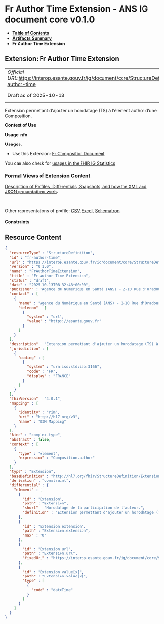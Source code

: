# Fr Author Time Extension - ANS IG document core v0.1.0

* [**Table of Contents**](toc.md)
* [**Artifacts Summary**](artifacts.md)
* **Fr Author Time Extension**

## Extension: Fr Author Time Extension 

| | |
| :--- | :--- |
| *Official URL*:https://interop.esante.gouv.fr/ig/document/core/StructureDefinition/fr-author-time | *Version*:0.1.0 |
| Draft as of 2025-10-13 | *Computable Name*:FrAuthorTimeExtension |

Extension permettant d’ajouter un horodatage (TS) à l’élément author d’une Composition.

**Context of Use**

**Usage info**

**Usages:**

* Use this Extension: [Fr Composition Document](StructureDefinition-fr-composition-document.md)

You can also check for [usages in the FHIR IG Statistics](https://packages2.fhir.org/xig/ans.document.fr.core|current/StructureDefinition/fr-author-time)

### Formal Views of Extension Content

 [Description of Profiles, Differentials, Snapshots, and how the XML and JSON presentations work](http://build.fhir.org/ig/FHIR/ig-guidance/readingIgs.html#structure-definitions). 

 

Other representations of profile: [CSV](StructureDefinition-fr-author-time.csv), [Excel](StructureDefinition-fr-author-time.xlsx), [Schematron](StructureDefinition-fr-author-time.sch) 

#### Constraints



## Resource Content

```json
{
  "resourceType" : "StructureDefinition",
  "id" : "fr-author-time",
  "url" : "https://interop.esante.gouv.fr/ig/document/core/StructureDefinition/fr-author-time",
  "version" : "0.1.0",
  "name" : "FrAuthorTimeExtension",
  "title" : "Fr Author Time Extension",
  "status" : "draft",
  "date" : "2025-10-13T08:32:48+00:00",
  "publisher" : "Agence du Numérique en Santé (ANS) - 2-10 Rue d'Oradour-sur-Glane, 75015 Paris",
  "contact" : [
    {
      "name" : "Agence du Numérique en Santé (ANS) - 2-10 Rue d'Oradour-sur-Glane, 75015 Paris",
      "telecom" : [
        {
          "system" : "url",
          "value" : "https://esante.gouv.fr"
        }
      ]
    }
  ],
  "description" : "Extension permettant d'ajouter un horodatage (TS) à l'élément author d'une Composition.",
  "jurisdiction" : [
    {
      "coding" : [
        {
          "system" : "urn:iso:std:iso:3166",
          "code" : "FR",
          "display" : "FRANCE"
        }
      ]
    }
  ],
  "fhirVersion" : "4.0.1",
  "mapping" : [
    {
      "identity" : "rim",
      "uri" : "http://hl7.org/v3",
      "name" : "RIM Mapping"
    }
  ],
  "kind" : "complex-type",
  "abstract" : false,
  "context" : [
    {
      "type" : "element",
      "expression" : "Composition.author"
    }
  ],
  "type" : "Extension",
  "baseDefinition" : "http://hl7.org/fhir/StructureDefinition/Extension",
  "derivation" : "constraint",
  "differential" : {
    "element" : [
      {
        "id" : "Extension",
        "path" : "Extension",
        "short" : "Horodatage de la participation de l’auteur.",
        "definition" : "Extension permettant d'ajouter un horodatage (TS) à l'élément author d'une Composition."
      },
      {
        "id" : "Extension.extension",
        "path" : "Extension.extension",
        "max" : "0"
      },
      {
        "id" : "Extension.url",
        "path" : "Extension.url",
        "fixedUri" : "https://interop.esante.gouv.fr/ig/document/core/StructureDefinition/fr-author-time"
      },
      {
        "id" : "Extension.value[x]",
        "path" : "Extension.value[x]",
        "type" : [
          {
            "code" : "dateTime"
          }
        ]
      }
    ]
  }
}

```
